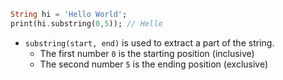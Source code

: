 ```dart
String hi = 'Hello World';
print(hi.substring(0,5)); // Hello
```
- `substring(start, end)` is used to extract a part of the string.
  - The first number `0` is the starting position (inclusive)
  - The second number `5` is the ending position (exclusive)